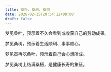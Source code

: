 ```yaml
---
title: 桑叶、桑树、桑椹
date: 2020-02-15T20:54:12+08:00
draft: false
---
```


梦见桑叶，预示着不久会看到或收获自己的劳动成果。



梦见桑树，预示着生活顺利、事事顺心。



梦见蚕再吃桑叶，预示着自己会心想所成。



梦见桑树上结满桑椹，是健康长寿的象征。

